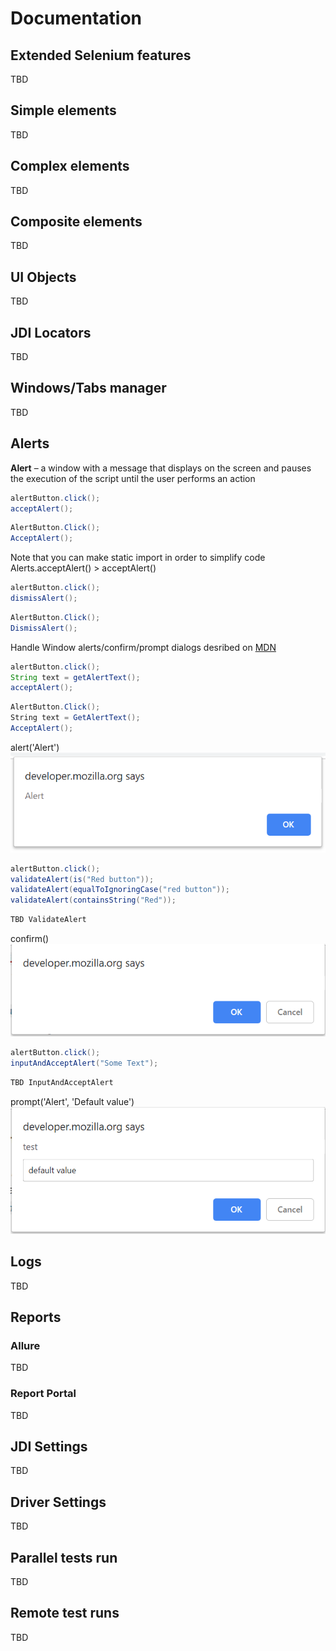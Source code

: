 # Documentation
## Extended Selenium features
TBD

## Simple elements
TBD

## Complex elements
TBD

## Composite elements
TBD

## UI Objects
TBD

## JDI Locators
TBD

## Windows/Tabs manager
TBD

## Alerts
**Alert** –  a window with a message that displays on the screen and pauses the execution of the script until the user performs an action

```java 
alertButton.click();
acceptAlert();
```
```csharp 
AlertButton.Click();
AcceptAlert();
```

<aside class="notice">
Note that you can make static import in order to simplify code Alerts.acceptAlert() > acceptAlert()
</aside>

```java 
alertButton.click();
dismissAlert();
```
```csharp 
AlertButton.Click();
DismissAlert();
```

Handle Window alerts/confirm/prompt dialogs desribed on [MDN](https://developer.mozilla.org/en-US/docs/Web/API/Window)

```java 
alertButton.click();
String text = getAlertText();
acceptAlert();
```
```csharp 
AlertButton.Click();
String text = GetAlertText();
AcceptAlert();
```

alert('Alert')
![GitHub Logo](/images/alert.png)

```java 
alertButton.click();
validateAlert(is("Red button"));
validateAlert(equalToIgnoringCase("red button"));
validateAlert(containsString("Red"));
```
```csharp 
TBD ValidateAlert
```

confirm()
![GitHub Logo](/images/confirm.png)

```java 
alertButton.click();
inputAndAcceptAlert("Some Text");
```
```csharp 
TBD InputAndAcceptAlert
```

prompt('Alert', 'Default value')
![GitHub Logo](/images/prompt.png)


## Logs
TBD

## Reports
### Allure
TBD

### Report Portal
TBD

## JDI Settings
TBD

## Driver Settings
TBD

## Parallel tests run
TBD

## Remote test runs
TBD
